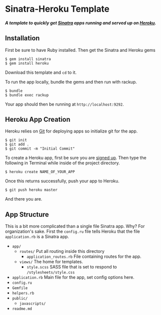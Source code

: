 # Sinatra-Heroku Template

#### _A template to quickly get [Sinatra](http://sinatrarb.com) apps running and served up on [Heroku](http://heroku.com)._

## Installation

First be sure to have Ruby installed. Then get the Sinatra and Heroku gems

    $ gem install sinatra
    $ gem install heroku

Download this template and `cd` to it.

To run the app locally, bundle the gems and then run with rackup.

    $ bundle
    $ bundle exec rackup

Your app should then be running at `http://localhost:9292`.

## Heroku App Creation

Heroku relies on [Git](http://devcenter.heroku.com/articles/git) for deploying apps so initialize git for the app.

    $ git init
    $ git add .
    $ git commit -m "Initial Commit"

To create a Heroku app, first be sure you are [signed up](https://api.heroku.com/signup). Then type the following in Terminal while inside of the project directory.

    $ heroku create NAME_OF_YOUR_APP

Once this returns successfully, push your app to Heroku.

    $ git push heroku master

And there you are.

## App Structure

This is a bit more complicated than a single file Sinatra app. Why? For organization's sake. First the `config.ru` file tells Heroku that the file `application.rb` is a Sinatra app.

- `app/`
    - `routes/` Put all routing inside this directory
        - `application_routes.rb` File containing routes for the app.
    - `views/` The home for templates.
        - `style.scss` SASS file that is set to respond to `/stylesheets/style.css`
- `application.rb` Main file for the app, set config options here.
- `config.ru`
- `Gemfile`
- `helpers.rb`
- `public/`
    - `javascripts/`
- `readme.md`